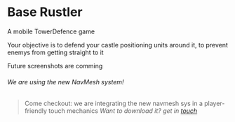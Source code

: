 # Base Rustler
A mobile TowerDefence game

Your objective is to defend your castle positioning units around it, to prevent enemys from getting straight to it

Future screenshots are comming

###### We are using the new NavMesh system!
> Come checkout: we are integrating the new navmesh sys in a player-friendly touch mechanics
> _Want to download it? get in [touch](https://github.com/Unity-Technologies/NavMeshComponents)_
